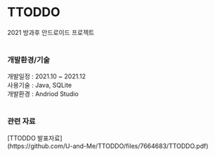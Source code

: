 # TTODDO
2021 방과후 안드로이드 프로젝트<br><br>


<h3> 개발환경/기술 </h3>
개발일정 : 2021.10 ~ 2021.12 <br>
사용기술 : Java, SQLite <br>
개발환경 : Andriod Studio <br><br>

<h3> 관련 자료 </h3>
[TTODDO 발표자료]<br>
(https://github.com/U-and-Me/TTODDO/files/7664683/TTODDO.pdf)
